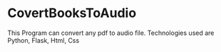 # CovertBooksToAudio

This Program can convert any pdf to audio file. Technologies used are Python, Flask, Html, Css
